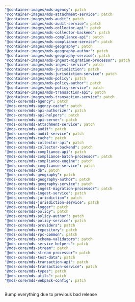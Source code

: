 ```yaml
---
"@container-images/mds-agency": patch
"@container-images/mds-attachment-service": patch
"@container-images/mds-audit": patch
"@container-images/mds-audit-service": patch
"@container-images/mds-collector-api": patch
"@container-images/mds-collector-backend": patch
"@container-images/mds-compliance-api": patch
"@container-images/mds-compliance-service": patch
"@container-images/mds-geography": patch
"@container-images/mds-geography-author": patch
"@container-images/mds-geography-service": patch
"@container-images/mds-ingest-migration-processor": patch
"@container-images/mds-ingest-service": patch
"@container-images/mds-jurisdiction": patch
"@container-images/mds-jurisdiction-service": patch
"@container-images/mds-policy": patch
"@container-images/mds-policy-author": patch
"@container-images/mds-policy-service": patch
"@container-images/mds-transaction-api": patch
"@container-images/mds-transaction-service": patch
"@mds-core/mds-agency": patch
"@mds-core/mds-agency-cache": patch
"@mds-core/mds-api-authorizer": patch
"@mds-core/mds-api-helpers": patch
"@mds-core/mds-api-server": patch
"@mds-core/mds-attachment-service": patch
"@mds-core/mds-audit": patch
"@mds-core/mds-audit-service": patch
"@mds-core/mds-cache": patch
"@mds-core/mds-collector-api": patch
"@mds-core/mds-collector-backend": patch
"@mds-core/mds-compliance-api": patch
"@mds-core/mds-compliance-batch-processor": patch
"@mds-core/mds-compliance-engine": patch
"@mds-core/mds-compliance-service": patch
"@mds-core/mds-db": patch
"@mds-core/mds-geography": patch
"@mds-core/mds-geography-author": patch
"@mds-core/mds-geography-service": patch
"@mds-core/mds-ingest-migration-processor": patch
"@mds-core/mds-ingest-service": patch
"@mds-core/mds-jurisdiction": patch
"@mds-core/mds-jurisdiction-service": patch
"@mds-core/mds-logger": patch
"@mds-core/mds-policy": patch
"@mds-core/mds-policy-author": patch
"@mds-core/mds-policy-service": patch
"@mds-core/mds-providers": patch
"@mds-core/mds-repository": patch
"@mds-core/mds-rpc-common": patch
"@mds-core/mds-schema-validators": patch
"@mds-core/mds-service-helpers": patch
"@mds-core/mds-stream": patch
"@mds-core/mds-stream-processor": patch
"@mds-core/mds-test-data": patch
"@mds-core/mds-transaction-api": patch
"@mds-core/mds-transaction-service": patch
"@mds-core/mds-types": patch
"@mds-core/mds-utils": patch
"@mds-core/mds-webpack-config": patch
---
```


Bump everything due to previous bad release
